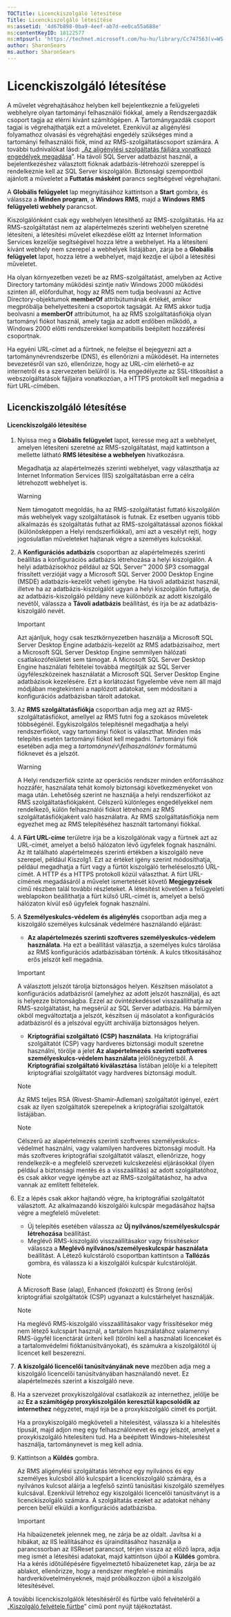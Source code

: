 ```yaml
---
TOCTitle: Licenckiszolgáló létesítése
Title: Licenckiszolgáló létesítése
ms:assetid: '4d67b898-0ba9-4eef-ab7d-ee0ca55a688e'
ms:contentKeyID: 18122577
ms:mtpsurl: 'https://technet.microsoft.com/hu-hu/library/Cc747563(v=WS.10)'
author: SharonSears
ms.author: SharonSears
---
```


Licenckiszolgáló létesítése
===========================

A művelet végrehajtásához helyben kell bejelentkeznie a felügyeleti webhelyre olyan tartományi felhasználói fiókkal, amely a Rendszergazdák csoport tagja az elérni kívánt számítógépen. A Tartománygazdák csoport tagjai is végrehajthatják ezt a műveletet. Ezenkívül az aligénylési folyamathoz olvasási és végrehajtási engedély szükséges mind a tartományi felhasználói fiók, mind az RMS-szolgáltatáscsoport számára. A további tudnivalókat lásd: „[Az aligénylési szolgáltatás fájljára vonatkozó engedélyek megadása](https://technet.microsoft.com/737bb69b-fe26-4057-9569-e632f7bbf295)”. Ha távoli SQL Server adatbázist használ, a bejelentkezéshez választott fióknak adatbázis-létrehozói szereppel is rendelkeznie kell az SQL Server kiszolgálón. Biztonsági szempontból ajánlott a műveletet a **Futtatás másként** parancs segítségével végrehajtani.

A **Globális felügyelet** lap megnyitásához kattintson a **Start** gombra, és válassza a **Minden program**, a **Windows RMS**, majd a **Windows RMS felügyeleti webhely** parancsot.

Kiszolgálónként csak egy webhelyen létesíthető az RMS-szolgáltatás. Ha az RMS-szolgáltatást nem az alapértelmezés szerinti webhelyen szeretné létesíteni, a létesítési művelet elkezdése előtt az Internet Information Services kezelője segítségével hozza létre a webhelyet. Ha a létesíteni kívánt webhely nem szerepel a webhelyek listájában, zárja be a **Globális felügyelet** lapot, hozza létre a webhelyet, majd kezdje el újból a létesítési műveletet.

Ha olyan környezetben vezeti be az RMS-szolgáltatást, amelyben az Active Directory tartomány működési szintje natív Windows 2000 működési szinten áll, előfordulhat, hogy az RMS nem tudja beolvasni az Active Directory-objektumok **memberOf** attribútumának értékét, amikor megpróbálja behelyettesíteni a csoportok tagságát. Az RMS akkor tudja beolvasni a **memberOf** attribútumot, ha az RMS szolgáltatásfiókja olyan tartományi fiókot használ, amely tagja az adott erdőben működő, a Windows 2000 előtti rendszerekkel kompatibilis beépített hozzáférési csoportnak.

Ha egyéni URL-címet ad a fürtnek, ne felejtse el bejegyezni azt a tartománynévrendszerbe (DNS), és ellenőrizni a működését. Ha internetes bevezetésről van szó, ellenőrizze, hogy az URL-cím elérhető-e az internetről és a szervezeten belülről is. Ha engedélyezte az SSL-titkosítást a webszolgáltatások fájljaira vonatkozóan, a HTTPS protokollt kell megadnia a fürt URL-címében.

Licenckiszolgáló létesítése
---------------------------

#### Licenckiszolgáló létesítése

1.  Nyissa meg a **Globális felügyelet** lapot, keresse meg azt a webhelyet, amelyen létesíteni szeretné az RMS-szolgáltatást, majd kattintson a mellette látható **RMS létesítése a webhelyen** hivatkozásra.

    Megadhatja az alapértelmezés szerinti webhelyet, vagy választhatja az Internet Information Services (IIS) szolgáltatásban erre a célra létrehozott webhelyet is.

    > [!WARNING]  
    > Nem támogatott megoldás, ha az RMS-szolgáltatást futtató kiszolgálón más webhelyek vagy szolgáltatások is futnak. Ez esetben ugyanis több alkalmazás és szolgáltatás futhat az RMS-szolgáltatással azonos fiókkal (különösképpen a Helyi rendszerfiókkal), ami azt a veszélyt rejti, hogy jogosulatlan műveleteket hajtanak végre a személyes kulcsokkal.

2.  A **Konfigurációs adatbázis** csoportban az alapértelmezés szerinti beállítás a konfigurációs adatbázis létrehozása a helyi kiszolgálón. A helyi adatbázisokhoz például az SQL Server™ 2000 SP3 csomaggal frissített verzióját vagy a Microsoft SQL Server 2000 Desktop Engine (MSDE) adatbázis-kezelőt veheti igénybe. Ha távoli adatbázist használ, illetve ha az adatbázis-kiszolgálót ugyan a helyi kiszolgálón futtatja, de az adatbázis-kiszolgáló példány neve különbözik az adott kiszolgáló nevétől, válassza a **Távoli adatbázis** beállítást, és írja be az adatbázis-kiszolgáló nevét.

    > [!IMPORTANT]  
    > Azt ajánljuk, hogy csak tesztkörnyezetben használja a Microsoft SQL Server Desktop Engine adatbázis-kezelőt az RMS adatbázisaihoz, mert a Microsoft SQL Server Desktop Engine semmilyen hálózati csatlakozófelületet sem támogat. A Microsoft SQL Server Desktop Engine használati feltételei továbbá megtiltják az SQL Server ügyféleszközeinek használatát a Microsoft SQL Server Desktop Engine adatbázisok kezelésére. Ezt a korlátozást figyelembe véve nem áll majd módjában megtekinteni a naplózott adatokat, sem módosítani a konfigurációs adatbázisban tárolt adatokat.

3.  Az **RMS szolgáltatásfiókja** csoportban adja meg azt az RMS-szolgáltatásfiókot, amellyel az RMS futni fog a szokásos műveletek többségénél. Egykiszolgálós telepítésnél megadhatja a helyi rendszerfiókot, vagy tartományi fiókot is választhat. Minden más telepítés esetén tartományi fiókot kell megadni. Tartományi fiók esetében adja meg a *tartománynév*\\*felhasználónév* formátumú fióknevet és a jelszót.

    > [!WARNING]  
    > A Helyi rendszerfiók szinte az operációs rendszer minden erőforrásához hozzáfér, használata tehát komoly biztonsági következményeket von maga után. Lehetőség szerint ne használja a helyi rendszerfiókot az RMS szolgáltatásfiókjaként. Célszerű különleges engedélyekkel nem rendelkező, külön felhasználói fiókot létrehozni az RMS szolgáltatásfiókjaként való használatra. Az RMS szolgáltatásfiókja nem egyezhet meg az RMS telepítéséhez használt tartományi fiókkal.

4.  A **Fürt URL-címe** területre írja be a kiszolgálónak vagy a fürtnek azt az URL-címét, amelyet a belső hálózaton lévő ügyfelek fognak használni. Az itt található alapértelmezés szerinti értékben a kiszolgáló neve szerepel, például Kiszolg1. Ezt az értéket igény szerint módosíthatja, például megadhatja a fürt vagy a fürtöt kiszolgáló terheléselosztó URL-címét. A HTTP és a HTTPS protokoll közül választhat. A fürt URL-címének megadásáról a művelet ismertetését követő **Megjegyzések** című részben talál további részleteket. A létesítést követően a felügyeleti weblapokon beállíthatja a fürt külső URL-címét is, amelyet a belső hálózaton kívül eső ügyfelek fognak használni.

5.  A **Személyeskulcs-védelem és aligénylés** csoportban adja meg a kiszolgáló személyes kulcsának védelmére használandó eljárást:

    -   **Az alapértelmezés szerinti szoftveres személyeskulcs-védelem használata**. Ha ezt a beállítást választja, a személyes kulcs tárolása az RMS konfigurációs adatbázisában történik. A kulcs titkosításához erős jelszót kell megadnia.

    > [!IMPORTANT]  
    > A választott jelszót tárolja biztonságos helyen. Készítsen másolatot a konfigurációs adatbázisról (amelyhez az adott jelszót használja), és azt is helyezze biztonságba. Ezzel az óvintézkedéssel visszaállíthatja az RMS-szolgáltatást, ha megsérül az SQL Server adatbázis. Ha bármilyen okból megváltoztatja a jelszót, készítsen új másolatot a konfigurációs adatbázisról és a jelszóval együtt archiválja biztonságos helyen.

    -   **Kriptográfiai szolgáltató (CSP) használata**. Ha kriptográfiai szolgáltatót (CSP) vagy hardveres biztonsági modult szeretne használni, törölje a jelet **Az alapértelmezés szerinti szoftveres személyeskulcs-védelem használata** jelölőnégyzetből. A **Kriptográfiai szolgáltató kiválasztása** listában jelölje ki a telepített kriptográfiai szolgáltatót vagy hardveres biztonsági modult.

    > [!NOTE]  
    > Az RMS teljes RSA (Rivest-Shamir-Adleman) szolgáltatót igényel, ezért csak az ilyen szolgáltatók szerepelnek a kriptográfiai szolgáltatók listájában.

    > [!NOTE]  
    > Célszerű az alapértelmezés szerinti szoftveres személyeskulcs-védelmet használni, vagy valamilyen hardveres biztonsági modult. Ha más szoftveres kriptográfiai szolgáltatót választ, ellenőrizze, hogy rendelkezik-e a megfelelő szervezeti kulcskezelési eljárásokkal (ilyen például a biztonsági mentés és a visszaállítás) az adott szolgáltatóhoz, és csak akkor vegye igénybe azt az RMS-szolgáltatáshoz, ha adva vannak az említett feltételek.

6.  Ez a lépés csak akkor hajtandó végre, ha kriptográfiai szolgáltatót választott. Az alkalmazandó kiszolgálói kulcspár megadásához hajtsa végre a megfelelő műveletet:

    -   Új telepítés esetében válassza az **Új nyilvános/személyeskulcspár létrehozása** beállítást.
    -   Meglévő RMS-kiszolgáló visszaállításakor vagy frissítésekor válassza a **Meglévő nyilvános/személyeskulcspár használata** beállítást. A Létező kulcstároló csoportban kattintson a **Tallózás** gombra, és válassza ki a kiszolgálói kulcspár kulcstárolóját.

    > [!NOTE]  
    > A Microsoft Base (alap), Enhanced (fokozott) és Strong (erős) kriptográfiai szolgáltatók (CSP) ugyanazt a kulcstárhelyet használják.

    > [!NOTE]  
    > Ha meglévő RMS-kiszolgáló visszaállításakor vagy frissítésekor még nem létező kulcspárt használ, a tartalom használatához valamennyi RMS-ügyfél licenctárát üríteni kell (törölni kell a használati licenceket és a tartalomvédelmi fióktanúsítványokat), és számukra a kiszolgálótól új licencet kell beszerezni.

7.  **A kiszolgáló licencelői tanúsítványának neve** mezőben adja meg a kiszolgáló licencelői tanúsítványában használandó nevet. Ez alapértelmezés szerint a kiszolgáló neve.

8.  Ha a szervezet proxykiszolgálóval csatlakozik az internethez, jelölje be az **Ez a számítógép proxykiszolgálón keresztül kapcsolódik az internethez** négyzetet, majd írja be a proxykiszolgáló címét és portját.

    Ha a proxykiszolgáló megköveteli a hitelesítést, válassza ki a hitelesítés típusát, majd adjon meg egy felhasználónevet és egy jelszót, amelyet a proxykiszolgáló hitelesíteni tud. Ha a beépített Windows-hitelesítést használja, tartománynevet is meg kell adnia.

9.  Kattintson a **Küldés** gombra.

    Az RMS aligénylési szolgáltatás létrehoz egy nyilvános és egy személyes kulcsból álló kulcspárt a licenckiszolgáló számára, és a nyilvános kulcsot aláírja a legfelső szintű tanúsítási kiszolgáló személyes kulcsával. Ezenkívül létrehoz egy kiszolgálói licencelői tanúsítványt is a licenckiszolgáló számára. A szolgáltatás ezeket az adatokat néhány percen belül elküldi a konfigurációs adatbázisba.

    > [!IMPORTANT]  
    > Ha hibaüzenetek jelennek meg, ne zárja be az oldalt. Javítsa ki a hibákat, az IIS leállításához és újraindításához használja a parancssorban az IISReset parancsot, térjen vissza az előző lapra, adja meg ismét a létesítési adatokat, majd kattintson újból a **Küldés** gombra. Ha a kérés időtúllépésére figyelmeztető hibaüzenetet kap, zárja be az ablakot, ellenőrizze, hogy a rendszer megfelel-e minimális hardverkövetelményeknek, majd próbálkozzon újból a kiszolgáló létesítésével.

A további licenckiszolgálók létesítéséről és fürtbe való felvételéről a „[Kiszolgáló felvétele fürtbe](https://technet.microsoft.com/db635238-5528-4bec-9cc6-8244e2b3d733)” című pont nyújt tájékoztatást.